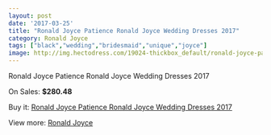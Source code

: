 ```yaml
---
layout: post
date: '2017-03-25'
title: "Ronald Joyce Patience Ronald Joyce Wedding Dresses 2017"
category: Ronald Joyce
tags: ["black","wedding","bridesmaid","unique","joyce"]
image: http://img.hectodress.com/19024-thickbox_default/ronald-joyce-patience-ronald-joyce-wedding-dresses-2013.jpg
---
```

Ronald Joyce Patience Ronald Joyce Wedding Dresses 2017

On Sales: **$280.48**
<a href="https://www.hectodress.com/ronald-joyce/8931-ronald-joyce-patience-ronald-joyce-wedding-dresses-2013.html"><amp-img layout="responsive" width="600" height="600" src="//img.hectodress.com/19024-thickbox_default/ronald-joyce-patience-ronald-joyce-wedding-dresses-2013.jpg" alt="Ronald Joyce Patience Ronald Joyce Wedding Dresses 2017 0" /></a>
<a href="https://www.hectodress.com/ronald-joyce/8931-ronald-joyce-patience-ronald-joyce-wedding-dresses-2013.html"><amp-img layout="responsive" width="600" height="600" src="//img.hectodress.com/19026-thickbox_default/ronald-joyce-patience-ronald-joyce-wedding-dresses-2013.jpg" alt="Ronald Joyce Patience Ronald Joyce Wedding Dresses 2017 1" /></a>
<a href="https://www.hectodress.com/ronald-joyce/8931-ronald-joyce-patience-ronald-joyce-wedding-dresses-2013.html"><amp-img layout="responsive" width="600" height="600" src="//img.hectodress.com/19025-thickbox_default/ronald-joyce-patience-ronald-joyce-wedding-dresses-2013.jpg" alt="Ronald Joyce Patience Ronald Joyce Wedding Dresses 2017 2" /></a>

Buy it: [Ronald Joyce Patience Ronald Joyce Wedding Dresses 2017](https://www.hectodress.com/ronald-joyce/8931-ronald-joyce-patience-ronald-joyce-wedding-dresses-2013.html "Ronald Joyce Patience Ronald Joyce Wedding Dresses 2017")

View more: [Ronald Joyce](https://www.hectodress.com/149-ronald-joyce "Ronald Joyce")